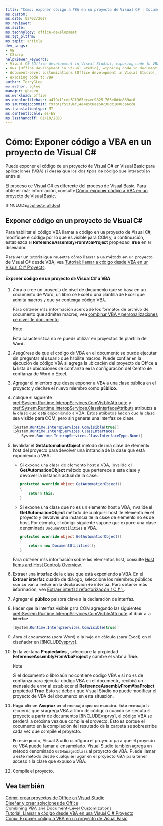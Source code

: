 ```yaml
---
title: "Cómo: exponer código a VBA en un proyecto de Visual C# | Documentos de Microsoft"
ms.custom: 
ms.date: 02/02/2017
ms.reviewer: 
ms.suite: 
ms.technology: office-development
ms.tgt_pltfrm: 
ms.topic: article
dev_langs:
- VB
- CSharp
helpviewer_keywords:
- Visual C# [Office development in Visual Studio], exposing code to VBA
- VBA [Office development in Visual Studio], exposing code in document-level customizations
- document-level customizations [Office development in Visual Studio], exposing code
- exposing code to VBA
author: TerryGLee
ms.author: tglee
manager: ghogen
ms.workload: office
ms.openlocfilehash: a4794f1cde57f365ec4ec98251763e8d0e839ae0
ms.sourcegitcommit: f9fbf1f55f9ac14e4e5c6ae58c30dc1800ca6cda
ms.translationtype: MT
ms.contentlocale: es-ES
ms.lasthandoff: 01/10/2018
---
```

# <a name="how-to-expose-code-to-vba-in-a-visual-c-project"></a>Cómo: Exponer código a VBA en un proyecto de Visual C#
  Puede exponer el código de un proyecto de Visual C# en Visual Basic para aplicaciones (VBA) si desea que los dos tipos de código que interactúan entre sí.  
  
 El proceso de Visual C# es diferente del proceso de Visual Basic. Para obtener más información, consulte [Cómo: exponer código a VBA en un proyecto de Visual Basic](../vsto/how-to-expose-code-to-vba-in-a-visual-basic-project.md).  
  
 [!INCLUDE[appliesto_alldoc](../vsto/includes/appliesto-alldoc-md.md)]  
  
## <a name="exposing-code-in-a-visual-c-project"></a>Exponer código en un proyecto de Visual C#  
 Para habilitar el código VBA llamar a código en un proyecto de Visual C#, modifique el código por lo que es visible para COM y, a continuación, establezca el **ReferenceAssemblyFromVbaProject** propiedad **True** en el diseñador.  
  
 Para ver un tutorial que muestra cómo llamar a un método en un proyecto de Visual C# desde VBA, vea [Tutorial: llamar a código desde VBA en un Visual C &#35; Proyecto](../vsto/walkthrough-calling-code-from-vba-in-a-visual-csharp-project.md).  
  
#### <a name="to-expose-code-in-a-visual-c-project-to-vba"></a>Exponer código en un proyecto de Visual C# a VBA  
  
1.  Abra o cree un proyecto de nivel de documento que se basa en un documento de Word, un libro de Excel o una plantilla de Excel que admita macros y que ya contenga código VBA.  
  
     Para obtener más información acerca de los formatos de archivo de documento que admiten macros, vea [combinar VBA y personalizaciones de nivel de documento](../vsto/combining-vba-and-document-level-customizations.md).  
  
    > [!NOTE]  
    >  Esta característica no se puede utilizar en proyectos de plantilla de Word.  
  
2.  Asegúrese de que el código de VBA en el documento se puede ejecutar sin preguntar al usuario que habilite macros. Puede confiar en la ejecución de código VBA si agrega la ubicación del proyecto de Office a la lista de ubicaciones de confianza en la configuración del Centro de confianza de Word o Excel.  
  
3.  Agregar el miembro que desea exponer a VBA a una clase pública en el proyecto y declare el nuevo miembro como **público**.  
  
4.  Aplique el siguiente <xref:System.Runtime.InteropServices.ComVisibleAttribute> y <xref:System.Runtime.InteropServices.ClassInterfaceAttribute> atributos a la clase que está exponiendo a VBA. Estos atributos hacen que la clase sea visible para COM, pero sin generar una interfaz de clase.  
  
    ```csharp  
    [System.Runtime.InteropServices.ComVisible(true)]  
    [System.Runtime.InteropServices.ClassInterface(  
        System.Runtime.InteropServices.ClassInterfaceType.None)]  
    ```  
  
5.  Invalidar el **GetAutomationObject** método de una clase de elemento host del proyecto para devolver una instancia de la clase que está exponiendo a VBA:  
  
    -   Si expone una clase de elemento host a VBA, invalide el **GetAutomationObject** método que pertenece a esta clase y devolver la instancia actual de la clase.  
  
        ```csharp  
        protected override object GetAutomationObject()  
        {  
            return this;  
        }  
        ```  
  
    -   Si expone una clase que no es un elemento host a VBA, invalide el **GetAutomationObject** método de cualquier host de elemento en el proyecto y devolver una instancia de la clase de elemento no es de host. Por ejemplo, el código siguiente supone que expone una clase denominada `DocumentUtilities` a VBA.  
  
        ```csharp  
        protected override object GetAutomationObject()  
        {  
            return new DocumentUtilities();  
        }  
        ```  
  
     Para obtener más información sobre los elementos host, consulte [Host Items and Host Controls Overview](../vsto/host-items-and-host-controls-overview.md).  
  
6.  Extraer una interfaz de la clase que está exponiendo a VBA. En el **Extraer interfaz** cuadro de diálogo, seleccione los miembros públicos que se van a incluir en la declaración de interfaz. Para obtener más información, vea [Extraer interfaz refactorización &#40; C &#35; &#41; ](/visualstudio/csharp-ide/extract-interface-refactoring-csharp).  
  
7.  Agregar el **público** palabra clave a la declaración de interfaz.  
  
8.  Hacer que la interfaz visible para COM agregando las siguientes <xref:System.Runtime.InteropServices.ComVisibleAttribute> atribuir a la interfaz.  
  
    ```csharp  
    [System.Runtime.InteropServices.ComVisible(true)]  
    ```  
  
9. Abra el documento (para Word) o la hoja de cálculo (para Excel) en el diseñador en [!INCLUDE[vsprvs](../sharepoint/includes/vsprvs-md.md)].  
  
10. En la ventana **Propiedades** , seleccione la propiedad **ReferenceAssemblyFromVbaProject** y cambie el valor a **True**.  
  
    > [!NOTE]  
    >  Si el documento o libro aún no contiene código VBA o si no es de confianza para ejecutar código VBA en el documento, recibirá un mensaje de error al establecer el **ReferenceAssemblyFromVbaProject** propiedad **True**. Esto se debe a que Visual Studio no puede modificar el proyecto de VBA del documento en esta situación.  
  
11. Haga clic en **Aceptar** en el mensaje que se muestra. Este mensaje le recuerda que si agrega VBA al libro de código o cuando se ejecuta el proyecto a partir de documentos [!INCLUDE[vsprvs](../sharepoint/includes/vsprvs-md.md)], el código VBA se perderá la próxima vez que compile el proyecto. Esto es porque el documento en la compilación del resultado de la carpeta se sobrescribe cada vez que compile el proyecto.  
  
     En este punto, Visual Studio configura el proyecto para que el proyecto de VBA puede llamar al ensamblado. Visual Studio también agrega un método denominado `GetManagedClass` al proyecto de VBA. Puede llamar a este método desde cualquier lugar en el proyecto VBA para tener acceso a la clase que expuso a VBA.  
  
12. Compile el proyecto.  
  
## <a name="see-also"></a>Vea también  
 [Cómo: crear proyectos de Office en Visual Studio](../vsto/how-to-create-office-projects-in-visual-studio.md)   
 [Diseñar y crear soluciones de Office](../vsto/designing-and-creating-office-solutions.md)   
 [Combining VBA and Document-Level Customizations](../vsto/combining-vba-and-document-level-customizations.md)   
 [Tutorial: Llamar a código desde VBA en una Visual C &#35; Proyecto](../vsto/walkthrough-calling-code-from-vba-in-a-visual-csharp-project.md)   
 [Cómo: Exponer código a VBA en un proyecto de Visual Basic](../vsto/how-to-expose-code-to-vba-in-a-visual-basic-project.md)  
  
  